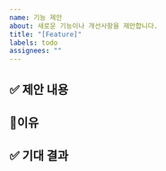 ```yaml
---
name: 기능 제안
about: 새로운 기능이나 개선사항을 제안합니다.
title: "[Feature]"
labels: todo
assignees: ""
---
```


## ✅ 제안 내용

<!--어떤 기능을 제안하는지 자세히 설명해 주세요 -->

## 🐥이유

<!-- 이 기능이 왜 필요한지, 어떤 문제를 해결하는지 설명해 주세요 -->

## ✅ 기대 결과

<!--어떤 결과를 기대하는지 설명해 주세요 -->
